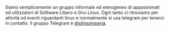Siamo semplicemente un gruppo informale ed eterogeneo di appassionati ed utilizzatori di Software Libero e Gnu Linux. 
Ogni tanto ci ritroviamo per attività od eventi riguardanti linux e normalmente si usa telegram per tenerci in contatto.
Il gruppo Telegram è [@slimpimperia](https://t.me/slimpimperia).
